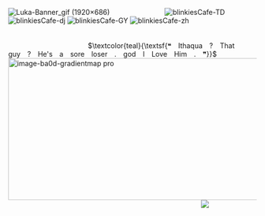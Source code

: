 ![Luka-Banner_gif (1920×686)](https://github.com/user-attachments/assets/9a676458-d76e-4fe3-a0cf-7f6578a83257)
            ![blinkiesCafe-TD](https://github.com/user-attachments/assets/02ac8dae-dfe4-4de6-ad55-b3c62ff51437)
![blinkiesCafe-dj](https://github.com/user-attachments/assets/9172307a-ebad-46c4-9ce4-bdfccb072236)
![blinkiesCafe-GY](https://github.com/user-attachments/assets/27488607-bb71-46fa-a159-91816d655496)
![blinkiesCafe-zh](https://github.com/user-attachments/assets/a714c885-305b-4772-8ece-925307129cea)                                                                                    
                       $\textcolor{teal}{\textsf{❝ Ithaqua ? That guy ? He's a sore loser . god I Love Him . ❞}}$
<img width="977" height="288" alt="image-ba0d-gradientmap pro" src="https://github.com/user-attachments/assets/3abd2554-902a-46f6-8384-5c01fa6564e6" />
                                                                 ![](https://komarev.com/ghpvc/?username=your-github-username&color=3B828A&label=SUN+EATERS)
         
         

